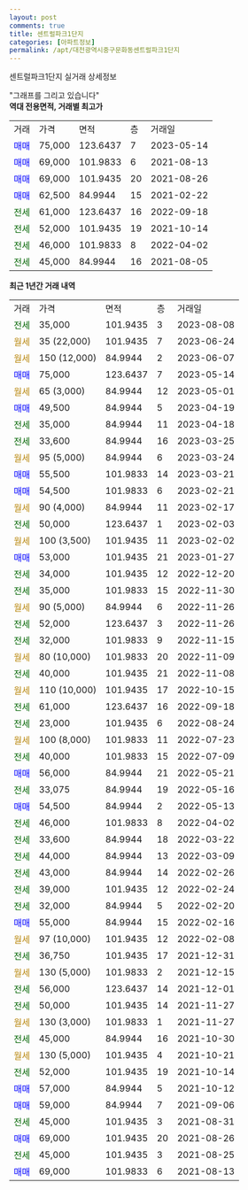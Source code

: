 ```yaml
---
layout: post
comments: true
title: 센트럴파크1단지
categories: [아파트정보]
permalink: /apt/대전광역시중구문화동센트럴파크1단지
---
```


센트럴파크1단지 실거래 상세정보

<script type="text/javascript">
  google.charts.load('current', {'packages':['line', 'corechart']});
  google.charts.setOnLoadCallback(drawChart);

  function drawChart() {
    var data = new google.visualization.DataTable();
    data.addColumn('date', '거래일');
    data.addColumn('number', "매매");
    data.addColumn('number', "전세");
    data.addColumn('number', "전매");

    data.addRows([[new Date(Date.parse("2023-08-08")), null, 35000, null], [new Date(Date.parse("2023-06-24")), null, null, null], [new Date(Date.parse("2023-06-07")), null, null, null], [new Date(Date.parse("2023-05-14")), 75000, null, null], [new Date(Date.parse("2023-05-01")), null, null, null], [new Date(Date.parse("2023-04-19")), 49500, null, null], [new Date(Date.parse("2023-04-18")), null, 35000, null], [new Date(Date.parse("2023-03-25")), null, 33600, null], [new Date(Date.parse("2023-03-24")), null, null, null], [new Date(Date.parse("2023-03-21")), 55500, null, null], [new Date(Date.parse("2023-02-21")), 54500, null, null], [new Date(Date.parse("2023-02-17")), null, null, null], [new Date(Date.parse("2023-02-03")), null, 50000, null], [new Date(Date.parse("2023-02-02")), null, null, null], [new Date(Date.parse("2023-01-27")), 53000, null, null], [new Date(Date.parse("2022-12-20")), null, 34000, null], [new Date(Date.parse("2022-11-30")), null, 35000, null], [new Date(Date.parse("2022-11-26")), null, null, null], [new Date(Date.parse("2022-11-26")), null, 52000, null], [new Date(Date.parse("2022-11-15")), null, 32000, null], [new Date(Date.parse("2022-11-09")), null, null, null], [new Date(Date.parse("2022-11-08")), null, 40000, null], [new Date(Date.parse("2022-10-15")), null, null, null], [new Date(Date.parse("2022-09-18")), null, 61000, null], [new Date(Date.parse("2022-08-24")), null, 23000, null], [new Date(Date.parse("2022-07-23")), null, null, null], [new Date(Date.parse("2022-07-09")), null, 40000, null], [new Date(Date.parse("2022-05-21")), 56000, null, null], [new Date(Date.parse("2022-05-16")), null, 33075, null], [new Date(Date.parse("2022-05-13")), 54500, null, null], [new Date(Date.parse("2022-04-02")), null, 46000, null], [new Date(Date.parse("2022-03-22")), null, 33600, null], [new Date(Date.parse("2022-03-09")), null, 44000, null], [new Date(Date.parse("2022-02-26")), null, 43000, null], [new Date(Date.parse("2022-02-24")), null, 39000, null], [new Date(Date.parse("2022-02-20")), null, 32000, null], [new Date(Date.parse("2022-02-16")), 55000, null, null], [new Date(Date.parse("2022-02-08")), null, null, null], [new Date(Date.parse("2021-12-31")), null, 36750, null], [new Date(Date.parse("2021-12-15")), null, null, null], [new Date(Date.parse("2021-12-01")), null, 56000, null], [new Date(Date.parse("2021-11-27")), null, 50000, null], [new Date(Date.parse("2021-11-27")), null, null, null], [new Date(Date.parse("2021-10-30")), null, 45000, null], [new Date(Date.parse("2021-10-21")), null, null, null], [new Date(Date.parse("2021-10-14")), null, 52000, null], [new Date(Date.parse("2021-10-12")), 57000, null, null], [new Date(Date.parse("2021-09-06")), 59000, null, null], [new Date(Date.parse("2021-08-31")), null, 45000, null], [new Date(Date.parse("2021-08-26")), 69000, null, null], [new Date(Date.parse("2021-08-25")), null, 45000, null], [new Date(Date.parse("2021-08-13")), 69000, null, null]]);

    var options = {
      hAxis: {
        format: 'yyyy/MM/dd'
      },    
      lineWidth: 0,
      pointsVisible: true,    
      title: '최근 1년간 유형별 실거래가 분포',
      legend: { position: 'bottom' }
    };

    var formatter = new google.visualization.NumberFormat({pattern:'###,###'} );
    formatter.format(data, 1);
    formatter.format(data, 2);
    
    setTimeout(function() {
        var chart = new google.visualization.LineChart(document.getElementById('columnchart_material'));
        chart.draw(data, (options));
        document.getElementById('loading').style.display = 'none';
    }, 200);
  }
</script>


<div id="loading" style="z-index:20; display: block; margin-left: 0px">"그래프를 그리고 있습니다"</div>
<div id="columnchart_material" style="width: 95%; margin-left: 0px; display: block"></div>
<!-- contents start -->
<b>역대 전용면적, 거래별 최고가</b>
<table class="sortable">
    <tr>
      <td>거래</td>
      <td>가격</td>
      <td>면적</td>
      <td>층</td>
      <td>거래일</td>
    </tr>
        <tr>
          <td><a style="color: blue">매매</a></td>
          <td>75,000</td>
          <td>123.6437</td>
          <td>7</td>
          <td>2023-05-14</td>
        </tr>            <tr>
          <td><a style="color: blue">매매</a></td>
          <td>69,000</td>
          <td>101.9833</td>
          <td>6</td>
          <td>2021-08-13</td>
        </tr>            <tr>
          <td><a style="color: blue">매매</a></td>
          <td>69,000</td>
          <td>101.9435</td>
          <td>20</td>
          <td>2021-08-26</td>
        </tr>            <tr>
          <td><a style="color: blue">매매</a></td>
          <td>62,500</td>
          <td>84.9944</td>
          <td>15</td>
          <td>2021-02-22</td>
        </tr>        
        <tr>
              <td><a style="color: darkgreen">전세</a></td>
              <td>61,000</td>
              <td>123.6437</td>
              <td>16</td>
              <td>2022-09-18</td>
            </tr>            <tr>
              <td><a style="color: darkgreen">전세</a></td>
              <td>52,000</td>
              <td>101.9435</td>
              <td>19</td>
              <td>2021-10-14</td>
            </tr>            <tr>
              <td><a style="color: darkgreen">전세</a></td>
              <td>46,000</td>
              <td>101.9833</td>
              <td>8</td>
              <td>2022-04-02</td>
            </tr>            <tr>
              <td><a style="color: darkgreen">전세</a></td>
              <td>45,000</td>
              <td>84.9944</td>
              <td>16</td>
              <td>2021-08-05</td>
            </tr>        
    
</table>

<b>최근 1년간 거래 내역</b>

<table class="sortable">
    <tr>
      <td>거래</td>
      <td>가격</td>
      <td>면적</td>
      <td>층</td>
      <td>거래일</td>
    </tr>
    <tr>
      <td><a style="color: darkgreen">전세</a></td>
      <td>35,000</td>
      <td>101.9435</td>
      <td>3</td>
      <td>2023-08-08</td>
    </tr>          <tr>
      <td><a style="color: darkgoldenrod">월세</a></td>
      <td>35 (22,000)</td>
      <td>101.9435</td>
      <td>7</td>
      <td>2023-06-24</td>
    </tr>          <tr>
      <td><a style="color: darkgoldenrod">월세</a></td>
      <td>150 (12,000)</td>
      <td>84.9944</td>
      <td>2</td>
      <td>2023-06-07</td>
    </tr>          <tr>
      <td><a style="color: blue">매매</a></td>
      <td>75,000</td>
      <td>123.6437</td>
      <td>7</td>
      <td>2023-05-14</td>
    </tr>          <tr>
      <td><a style="color: darkgoldenrod">월세</a></td>
      <td>65 (3,000)</td>
      <td>84.9944</td>
      <td>12</td>
      <td>2023-05-01</td>
    </tr>          <tr>
      <td><a style="color: blue">매매</a></td>
      <td>49,500</td>
      <td>84.9944</td>
      <td>5</td>
      <td>2023-04-19</td>
    </tr>          <tr>
      <td><a style="color: darkgreen">전세</a></td>
      <td>35,000</td>
      <td>84.9944</td>
      <td>11</td>
      <td>2023-04-18</td>
    </tr>          <tr>
      <td><a style="color: darkgreen">전세</a></td>
      <td>33,600</td>
      <td>84.9944</td>
      <td>16</td>
      <td>2023-03-25</td>
    </tr>          <tr>
      <td><a style="color: darkgoldenrod">월세</a></td>
      <td>95 (5,000)</td>
      <td>84.9944</td>
      <td>6</td>
      <td>2023-03-24</td>
    </tr>          <tr>
      <td><a style="color: blue">매매</a></td>
      <td>55,500</td>
      <td>101.9833</td>
      <td>14</td>
      <td>2023-03-21</td>
    </tr>          <tr>
      <td><a style="color: blue">매매</a></td>
      <td>54,500</td>
      <td>101.9833</td>
      <td>6</td>
      <td>2023-02-21</td>
    </tr>          <tr>
      <td><a style="color: darkgoldenrod">월세</a></td>
      <td>90 (4,000)</td>
      <td>84.9944</td>
      <td>11</td>
      <td>2023-02-17</td>
    </tr>          <tr>
      <td><a style="color: darkgreen">전세</a></td>
      <td>50,000</td>
      <td>123.6437</td>
      <td>1</td>
      <td>2023-02-03</td>
    </tr>          <tr>
      <td><a style="color: darkgoldenrod">월세</a></td>
      <td>100 (3,500)</td>
      <td>101.9435</td>
      <td>11</td>
      <td>2023-02-02</td>
    </tr>          <tr>
      <td><a style="color: blue">매매</a></td>
      <td>53,000</td>
      <td>101.9435</td>
      <td>21</td>
      <td>2023-01-27</td>
    </tr>          <tr>
      <td><a style="color: darkgreen">전세</a></td>
      <td>34,000</td>
      <td>101.9435</td>
      <td>12</td>
      <td>2022-12-20</td>
    </tr>          <tr>
      <td><a style="color: darkgreen">전세</a></td>
      <td>35,000</td>
      <td>101.9833</td>
      <td>15</td>
      <td>2022-11-30</td>
    </tr>          <tr>
      <td><a style="color: darkgoldenrod">월세</a></td>
      <td>90 (5,000)</td>
      <td>84.9944</td>
      <td>6</td>
      <td>2022-11-26</td>
    </tr>          <tr>
      <td><a style="color: darkgreen">전세</a></td>
      <td>52,000</td>
      <td>123.6437</td>
      <td>3</td>
      <td>2022-11-26</td>
    </tr>          <tr>
      <td><a style="color: darkgreen">전세</a></td>
      <td>32,000</td>
      <td>101.9833</td>
      <td>9</td>
      <td>2022-11-15</td>
    </tr>          <tr>
      <td><a style="color: darkgoldenrod">월세</a></td>
      <td>80 (10,000)</td>
      <td>101.9833</td>
      <td>20</td>
      <td>2022-11-09</td>
    </tr>          <tr>
      <td><a style="color: darkgreen">전세</a></td>
      <td>40,000</td>
      <td>101.9435</td>
      <td>21</td>
      <td>2022-11-08</td>
    </tr>          <tr>
      <td><a style="color: darkgoldenrod">월세</a></td>
      <td>110 (10,000)</td>
      <td>101.9435</td>
      <td>17</td>
      <td>2022-10-15</td>
    </tr>          <tr>
      <td><a style="color: darkgreen">전세</a></td>
      <td>61,000</td>
      <td>123.6437</td>
      <td>16</td>
      <td>2022-09-18</td>
    </tr>          <tr>
      <td><a style="color: darkgreen">전세</a></td>
      <td>23,000</td>
      <td>101.9435</td>
      <td>6</td>
      <td>2022-08-24</td>
    </tr>          <tr>
      <td><a style="color: darkgoldenrod">월세</a></td>
      <td>100 (8,000)</td>
      <td>101.9833</td>
      <td>11</td>
      <td>2022-07-23</td>
    </tr>          <tr>
      <td><a style="color: darkgreen">전세</a></td>
      <td>40,000</td>
      <td>101.9833</td>
      <td>15</td>
      <td>2022-07-09</td>
    </tr>          <tr>
      <td><a style="color: blue">매매</a></td>
      <td>56,000</td>
      <td>84.9944</td>
      <td>21</td>
      <td>2022-05-21</td>
    </tr>          <tr>
      <td><a style="color: darkgreen">전세</a></td>
      <td>33,075</td>
      <td>84.9944</td>
      <td>19</td>
      <td>2022-05-16</td>
    </tr>          <tr>
      <td><a style="color: blue">매매</a></td>
      <td>54,500</td>
      <td>84.9944</td>
      <td>2</td>
      <td>2022-05-13</td>
    </tr>          <tr>
      <td><a style="color: darkgreen">전세</a></td>
      <td>46,000</td>
      <td>101.9833</td>
      <td>8</td>
      <td>2022-04-02</td>
    </tr>          <tr>
      <td><a style="color: darkgreen">전세</a></td>
      <td>33,600</td>
      <td>84.9944</td>
      <td>18</td>
      <td>2022-03-22</td>
    </tr>          <tr>
      <td><a style="color: darkgreen">전세</a></td>
      <td>44,000</td>
      <td>84.9944</td>
      <td>13</td>
      <td>2022-03-09</td>
    </tr>          <tr>
      <td><a style="color: darkgreen">전세</a></td>
      <td>43,000</td>
      <td>84.9944</td>
      <td>14</td>
      <td>2022-02-26</td>
    </tr>          <tr>
      <td><a style="color: darkgreen">전세</a></td>
      <td>39,000</td>
      <td>101.9435</td>
      <td>12</td>
      <td>2022-02-24</td>
    </tr>          <tr>
      <td><a style="color: darkgreen">전세</a></td>
      <td>32,000</td>
      <td>84.9944</td>
      <td>5</td>
      <td>2022-02-20</td>
    </tr>          <tr>
      <td><a style="color: blue">매매</a></td>
      <td>55,000</td>
      <td>84.9944</td>
      <td>15</td>
      <td>2022-02-16</td>
    </tr>          <tr>
      <td><a style="color: darkgoldenrod">월세</a></td>
      <td>97 (10,000)</td>
      <td>101.9435</td>
      <td>12</td>
      <td>2022-02-08</td>
    </tr>          <tr>
      <td><a style="color: darkgreen">전세</a></td>
      <td>36,750</td>
      <td>101.9435</td>
      <td>17</td>
      <td>2021-12-31</td>
    </tr>          <tr>
      <td><a style="color: darkgoldenrod">월세</a></td>
      <td>130 (5,000)</td>
      <td>101.9833</td>
      <td>2</td>
      <td>2021-12-15</td>
    </tr>          <tr>
      <td><a style="color: darkgreen">전세</a></td>
      <td>56,000</td>
      <td>123.6437</td>
      <td>14</td>
      <td>2021-12-01</td>
    </tr>          <tr>
      <td><a style="color: darkgreen">전세</a></td>
      <td>50,000</td>
      <td>101.9435</td>
      <td>14</td>
      <td>2021-11-27</td>
    </tr>          <tr>
      <td><a style="color: darkgoldenrod">월세</a></td>
      <td>130 (3,000)</td>
      <td>101.9833</td>
      <td>1</td>
      <td>2021-11-27</td>
    </tr>          <tr>
      <td><a style="color: darkgreen">전세</a></td>
      <td>45,000</td>
      <td>84.9944</td>
      <td>16</td>
      <td>2021-10-30</td>
    </tr>          <tr>
      <td><a style="color: darkgoldenrod">월세</a></td>
      <td>130 (5,000)</td>
      <td>101.9435</td>
      <td>4</td>
      <td>2021-10-21</td>
    </tr>          <tr>
      <td><a style="color: darkgreen">전세</a></td>
      <td>52,000</td>
      <td>101.9435</td>
      <td>19</td>
      <td>2021-10-14</td>
    </tr>          <tr>
      <td><a style="color: blue">매매</a></td>
      <td>57,000</td>
      <td>84.9944</td>
      <td>5</td>
      <td>2021-10-12</td>
    </tr>          <tr>
      <td><a style="color: blue">매매</a></td>
      <td>59,000</td>
      <td>84.9944</td>
      <td>7</td>
      <td>2021-09-06</td>
    </tr>          <tr>
      <td><a style="color: darkgreen">전세</a></td>
      <td>45,000</td>
      <td>101.9435</td>
      <td>3</td>
      <td>2021-08-31</td>
    </tr>          <tr>
      <td><a style="color: blue">매매</a></td>
      <td>69,000</td>
      <td>101.9435</td>
      <td>20</td>
      <td>2021-08-26</td>
    </tr>          <tr>
      <td><a style="color: darkgreen">전세</a></td>
      <td>45,000</td>
      <td>101.9435</td>
      <td>3</td>
      <td>2021-08-25</td>
    </tr>          <tr>
      <td><a style="color: blue">매매</a></td>
      <td>69,000</td>
      <td>101.9833</td>
      <td>6</td>
      <td>2021-08-13</td>
    </tr>      </table>
<!-- contents end -->    

